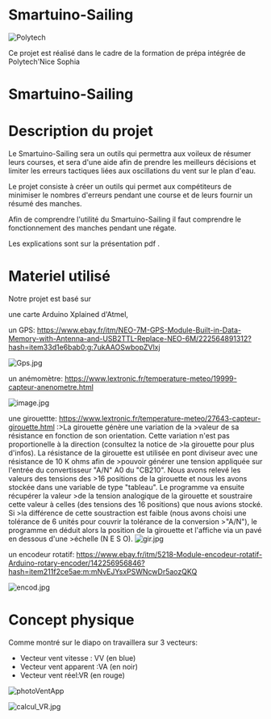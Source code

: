 # Smartuino-Sailing
![Polytech](http://www.polytechnice.fr/jahia/jsp/jahia/templates/inc/img/polytech_nice-sophia.png)

Ce projet est réalisé dans le cadre de la formation de prépa intégrée de Polytech'Nice Sophia

# Smartuino-Sailing




# Description du projet

Le Smartuino-Sailing sera un outils qui permettra aux voileux de résumer leurs courses, et sera d'une aide afin de prendre            les meilleurs décisions et limiter les erreurs tactiques liées aux oscillations du vent sur le plan d'eau.
       
Le projet consiste à créer un outils qui permet aux compétiteurs de minimiser le nombres d'erreurs pendant une course et de leurs fournir un résumé des manches.

Afin de comprendre l'utilité du Smartuino-Sailing il faut comprendre le fonctionnement des manches pendant une régate.

Les explications sont sur la présentation pdf .

# Materiel utilisé

Notre projet est basé sur

une carte Arduino Xplained d'Atmel,

un GPS: <https://www.ebay.fr/itm/NEO-7M-GPS-Module-Built-in-Data-Memory-with-Antenna-and-USB2TTL-Replace-NEO-6M/222564891312?hash=item33d1e6bab0:g:7ukAAOSwbopZVlxj>

![Gps.jpg](https://s20.postimg.org/uxypoz2x9/Gps.jpg)

un anémomètre: <https://www.lextronic.fr/temperature-meteo/19999-capteur-anenometre.html>

![image.jpg](https://s20.postimg.org/4s7glxu1p/image.jpg)

une girouettte: <https://www.lextronic.fr/temperature-meteo/27643-capteur-girouette.html> :>La girouette génère une variation de la >valeur de sa résistance en fonction de son orientation. Cette variation n'est pas proportionelle à la direction (consultez la notice de >la girouette pour plus d'infos). La résistance de la girouette est utilisée en pont diviseur avec une résistance de 10 K ohms afin de >pouvoir générer une tension appliquée sur l'entrée du convertisseur "A/N" A0 du "CB210". Nous avons relevé les valeurs des tensions des >16 positions de la girouette et nous les avons stockée dans une variable de type "tableau". Le programme va ensuite récupérer la valeur >de la tension analogique de la girouette et soustraire cette valeur à celles (des tensions des 16 positions) que nous avions stocké. Si >la différence de cette soustraction est faible (nous avons choisi une tolérance de 6 unités pour couvrir la tolérance de la conversion >"A/N"), le programme en déduit alors la position de la girouette et l'affiche via un pavé en dessous d'une >échelle (N E S O). 
![gir.jpg](https://s20.postimg.org/i94f4wz99/gir.jpg)

un encodeur rotatif:  <https://www.ebay.fr/itm/5218-Module-encodeur-rotatif-Arduino-rotary-encoder/142256956846?hash=item211f2ce5ae:m:mNvEJYsxPSWNcwDr5aozQKQ>

![encod.jpg](https://s20.postimg.org/griyti7f1/encod.jpg)

# Concept physique
Comme montré sur le diapo on travaillera sur 3 vecteurs: 
* Vecteur vent vitesse : VV (en blue)
* Vecteur vent apparent :VA (en noir)
* Vecteur vent réel:VR (en rouge)

![photoVentApp](https://s20.postimg.org/kekxu3yjh/Vent_App.png)

![calcul_VR.jpg](https://s20.postimg.org/71qzjhvrf/calcul_VR.jpg)


